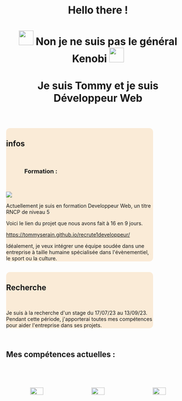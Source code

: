 
<h1 align="center"> Hello there !</h1>




<h1 align="center"><img src="https://emojis.slackmojis.com/emojis/images/1643515259/12806/meow_attention.png?1643515259" width="40"> Non je ne suis pas le général Kenobi <img src="https://emojis.slackmojis.com/emojis/images/1643515259/12806/meow_attention.png?1643515259" width="40"></h1>


<h1 align="center"> Je suis Tommy et je suis Développeur Web </h1>
<br>
<div style="width:80%; border-radius:10px;background-color:#faebd7">
<h2 style="padding-top : 30px; padding-bottom : 30px; font-weight:bold"> infos </h2>

<h3 style="padding-left:50px; padding-bottom:30px;">Formation :</h3>
<img style="text-align:center" src="https://emojis.slackmojis.com/emojis/images/1643514977/10028/head_desk_smash.gif?1643514977">

Actuellement je suis en formation Developpeur Web, un titre RNCP de niveau 5

Voici le lien du projet que nous avons fait à 16 en 9 jours.


https://tommyserain.github.io/recrute1developpeur/



Idéalement, je veux intégrer une équipe soudée dans une entreprise à taille humaine spécialisée dans l'évènementiel, le sport ou la culture.
</div>

<div style="width:80%; border-radius:10px;background-color:antiquewhite">
<h2 style="padding-top : 30px; padding-bottom : 30px"> Recherche </h2>

Je suis à la recherche d'un stage du 17/07/23 au 13/09/23.
Pendant cette période, j'apporterai toutes mes compétences pour aider l'entreprise dans ses projets.
</div>

<h2 style="padding-top : 30px; padding-bottom : 30px"> Mes compétences actuelles : </h2>
<div style="display:flex; justify-content:center; text-align:center;">
<img src=https://www.vectorlogo.zone/logos/w3_html5/w3_html5-ar21.svg width="33%" style="padding : 30px"><img src=https://www.vectorlogo.zone/logos/w3_css/w3_css-ar21.svg width="33%" style="padding : 30px"><img src=https://www.vectorlogo.zone/logos/javascript/javascript-ar21.svg width="33%" style="padding : 30px">
</div>



<!--
**TommySerain/TommySerain** is a ✨ _special_ ✨ repository because its `README.md` (this file) appears on your GitHub profile.

Here are some ideas to get you started:
<img src="https://emojis.slackmojis.com/emojis/images/1643515259/12806/meow_attention.png?1643515259" width="40"/>
- 🔭 I’m currently working on ...
- 🌱 I’m currently learning ...
- 👯 I’m looking to collaborate on ...
- 🤔 I’m looking for help with ...
- 💬 Ask me about ...
- 📫 How to reach me: ...
- ⚡ Fun fact: ...
-->
